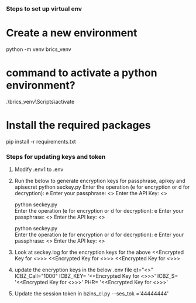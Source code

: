 
### Steps to set up virtual env

# Create a new environment
python -m venv brics_venv

# command to activate a python environment?
.\brics_venv\Scripts\activate

# Install the required packages
pip install -r requirements.txt


### Steps for updating keys and token

1. Modify .env1 to .env
2. Run the below to generate encryption keys for passphrase, apikey and apisecret
    python seckey.py 
    Enter the operation (e for encryption or d for decryption): e
    Enter your passphrase: <<passphrase for the passphrase>>
    Enter the API Key: <<passphrase>>

    python seckey.py  
    Enter the operation (e for encryption or d for decryption): e
    Enter your passphrase: <<passphrase>>
    Enter the API key: <<API KEY>>

    python seckey.py  
    Enter the operation (e for encryption or d for decryption): e
    Enter your passphrase: <<passphrase>>
    Enter the API key: <<API SECRET>>

3. Look at seckey.log for the encryption keys for the above
    <<Encrypted Key for <<passphrase for the passphrase>>>>
    <<Encrypted Key for  <<API SECRET>>>>
    <<Encrypted Key for  <<API KEY>>>>

4. update the encryption keys in the below .env file
    qt="<<passphrase for the passphrase>>"
    ICBZ_Call="1000"
    ICBZ_KEY= '<<Encrypted Key for  <<API KEY>>>>'
    ICBZ_S= '<<Encrypted Key for  <<API SECRET>>>>'
    PHR= '<<Encrypted Key for <<passphrase for the passphrase>>>>'

5. Update the session token in bzins_cl.py
    --ses_tok ='44444444'

